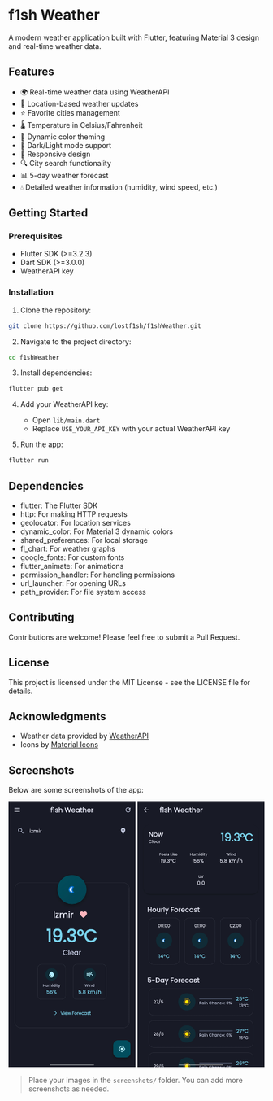 # f1sh Weather

A modern weather application built with Flutter, featuring Material 3 design and real-time weather data.

## Features

- 🌍 Real-time weather data using WeatherAPI
- 📍 Location-based weather updates
- ⭐ Favorite cities management
- 🌡️ Temperature in Celsius/Fahrenheit
- 🌈 Dynamic color theming
- 🌙 Dark/Light mode support
- 📱 Responsive design
- 🔍 City search functionality
- 📊 5-day weather forecast
- 💧 Detailed weather information (humidity, wind speed, etc.)

## Getting Started

### Prerequisites

- Flutter SDK (>=3.2.3)
- Dart SDK (>=3.0.0)
- WeatherAPI key

### Installation

1. Clone the repository:
```bash
git clone https://github.com/lostf1sh/f1shWeather.git
```

2. Navigate to the project directory:
```bash
cd f1shWeather
```

3. Install dependencies:
```bash
flutter pub get
```

4. Add your WeatherAPI key:
   - Open `lib/main.dart`
   - Replace `USE_YOUR_API_KEY` with your actual WeatherAPI key

5. Run the app:
```bash
flutter run
```

## Dependencies

- flutter: The Flutter SDK
- http: For making HTTP requests
- geolocator: For location services
- dynamic_color: For Material 3 dynamic colors
- shared_preferences: For local storage
- fl_chart: For weather graphs
- google_fonts: For custom fonts
- flutter_animate: For animations
- permission_handler: For handling permissions
- url_launcher: For opening URLs
- path_provider: For file system access

## Contributing

Contributions are welcome! Please feel free to submit a Pull Request.

## License

This project is licensed under the MIT License - see the LICENSE file for details.

## Acknowledgments

- Weather data provided by [WeatherAPI](https://www.weatherapi.com/)
- Icons by [Material Icons](https://fonts.google.com/icons)

## Screenshots

Below are some screenshots of the app:

<p align="center">
  <img src="screenshots/home.jpg" alt="Home Screen" width="250"/>
  <img src="screenshots/forecast.jpg" alt="Forecast Screen" width="250"/>
</p>

> Place your images in the `screenshots/` folder. You can add more screenshots as needed.
